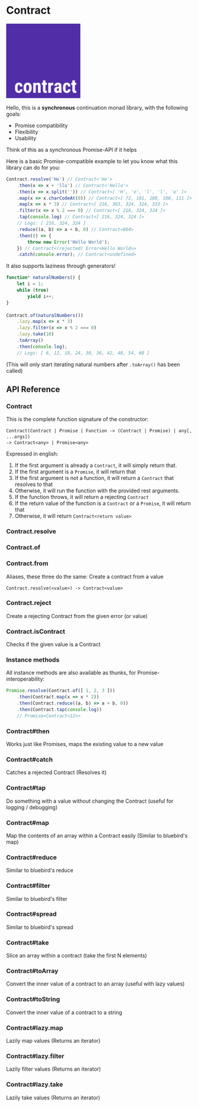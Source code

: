# Contract

<img src="assets/contract.png" alt="Logo" style="width: 200px" />

Hello, this is a **synchronous** continuation monad library, with the following goals:

* Promise compatibility
* Flexibility
* Usability

Think of this as a synchronous Promise-API if it helps

Here is a basic Promise-compatible example to let you know what this library can do for you:

```js
Contract.resolve('He') // Contract<'He'>
	.then(x => x + 'llo') // Contract<'Hello'>
	.then(x => x.split('')) // Contract<[ 'H', 'e', 'l', 'l', 'o' ]>
	.map(x => x.charCodeAt(0)) // Contract<[ 72, 101, 108, 108, 111 ]>
	.map(x => x * 3) // Contract<[ 216, 303, 324, 324, 333 ]>
	.filter(x => x % 2 === 0) // Contract<[ 216, 324, 324 ]>
	.tap(console.log) // Contract<[ 216, 324, 324 ]>
	// Logs: [ 216, 324, 324 ]
	.reduce((a, b) => a + b, 0) // Contract<864>
	.then(() => {
		throw new Error('Hello World');
	}) // Contract<(rejected) Error<Hello World>>
	.catch(console.error); // Contract<undefined>
```

It also supports laziness through generators!

```js
function* naturalNumbers() {
	let i = 1;
	while (true)
		yield i++;
}

Contract.of(naturalNumbers())
	.lazy.map(x => x * 3)
	.lazy.filter(x => x % 2 === 0)
	.lazy.take(10)
	.toArray()
	.then(console.log);
	// Logs: [ 6, 12, 18, 24, 30, 36, 42, 48, 54, 60 ]
```

(This will only start iterating natural numbers after `.toArray()` has been called)

## API Reference

### Contract

This is the complete function signature of the constructor:

```
Contract(Contract | Promise | Function -> (Contract | Promise) | any[, ...args])
-> Contract<any> | Promise<any>
```

Expressed in english:

1. If the first argument is already a `Contract`, it will simply return that.
1. If the first argument is a `Promise`, it will return that
1. If the first argument is not a function, it will return a `Contract` that resolves to that
1. Otherwise, it will run the function with the provided rest arguments.
1. If the function throws, it will return a rejecting `Contract`
1. If the return value of the function is a `Contract` or a `Promise`, it will return that
1. Otherwise, it will return `Contract<return value>`

### Contract.resolve

### Contract.of

### Contract.from

Aliases, these three do the same: Create a contract from a value

```
Contract.resolve(<value>) -> Contract<value>
```

### Contract.reject

Create a rejecting Contract from the given error (or value)

### Contract.isContract

Checks if the given value is a Contract

### Instance methods

All instance methods are also available as thunks, for Promise-interoperability:

```js
Promise.resolve(Contract.of([ 1, 2, 3 ]))
	.then(Contract.map(x => x * 2))
	.then(Contract.reduce((a, b) => a + b, 0))
	.then(Contract.tap(console.log))
	// Promise<Contract<12>>
```

### Contract#then

Works just like Promises, maps the existing value to a new value

### Contract#catch

Catches a rejected Contract (Resolves it)

### Contract#tap

Do something with a value without changing the Contract (useful for logging / debugging)

### Contract#map

Map the contents of an array within a Contract easily (Similar to bluebird's map)

### Contract#reduce

Similar to bluebird's reduce

### Contract#filter

Similar to bluebird's filter

### Contract#spread

Similar to bluebird's spread

### Contract#take

Slice an array within a contract (take the first N elements)

### Contract#toArray

Convert the inner value of a contract to an array (useful with lazy values)

### Contract#toString

Convert the inner value of a contract to a string

### Contract#lazy.map

Lazily map values (Returns an iterator)

### Contract#lazy.filter

Lazily filter values (Returns an iterator)

### Contract#lazy.take

Lazily take values (Returns an iterator)

